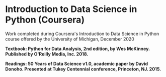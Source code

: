 # Introduction to Data Science in Python (Coursera)

Work completed during Coursera's Introduction to Data Science in Python course offered by the University of Michigan, December 2020

<b>Textbook: Python for Data Analysis, 2nd edition, by Wes McKinney. Published by O'Reilly Media, Inc. 2018.

<b>Readings: 50 Years of Data Science v1.0, academic paper by David Donoho. Presented at Tukey Centennial conference, Princeton, NJ. 2015.
